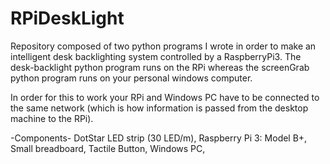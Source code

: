 # RPiDeskLight
Repository composed of two python programs I wrote in order to make an intelligent desk backlighting system controlled by a RaspberryPi3.
The desk-backlight python program runs on the RPi whereas the screenGrab python program runs on your personal windows computer.

In order for this to work your RPi and Windows PC have to be connected to the same network (which is how information is passed from the desktop machine to the RPi).

-Components-
DotStar LED strip (30 LED/m),
Raspberry Pi 3: Model B+,
Small breadboard,
Tactile Button,
Windows PC,
